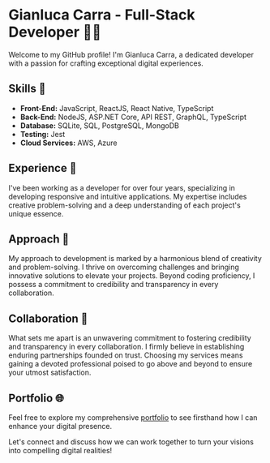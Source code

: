# Gianluca Carra - Full-Stack Developer 👨‍💻

Welcome to my GitHub profile! I'm Gianluca Carra, a dedicated developer with a passion for crafting exceptional digital experiences.

## Skills 🚀

- **Front-End:** JavaScript, ReactJS, React Native, TypeScript 
- **Back-End:** NodeJS, ASP.NET Core, API REST, GraphQL, TypeScript
- **Database:** SQLite, SQL, PostgreSQL, MongoDB
- **Testing:** Jest
- **Cloud Services:** AWS, Azure

## Experience 💼

I've been working as a developer for over four years, specializing in developing responsive and intuitive applications. My expertise includes creative problem-solving and a deep understanding of each project's unique essence.

## Approach 🎨

My approach to development is marked by a harmonious blend of creativity and problem-solving. I thrive on overcoming challenges and bringing innovative solutions to elevate your projects. Beyond coding proficiency, I possess a commitment to credibility and transparency in every collaboration.

## Collaboration 🤝

What sets me apart is an unwavering commitment to fostering credibility and transparency in every collaboration. I firmly believe in establishing enduring partnerships founded on trust. Choosing my services means gaining a devoted professional poised to go above and beyond to ensure your utmost satisfaction.

## Portfolio 🌐

Feel free to explore my comprehensive [portfolio](https://giancarra.com) to see firsthand how I can enhance your digital presence.

Let's connect and discuss how we can work together to turn your visions into compelling digital realities!
